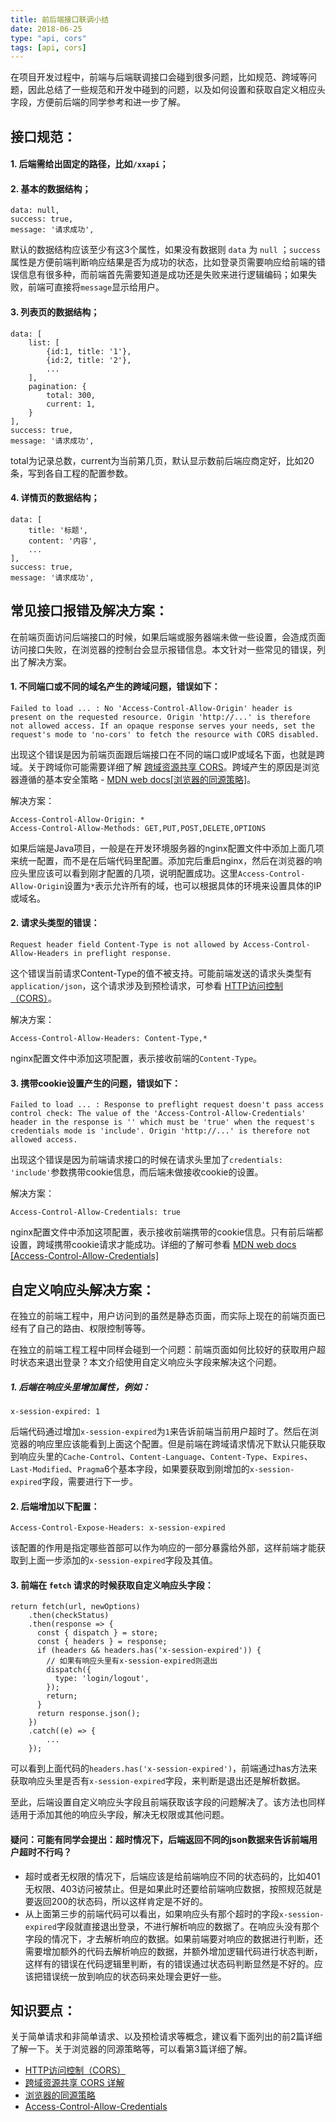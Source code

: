 ```yaml
---
title: 前后端接口联调小结
date: 2018-06-25
type: "api, cors"
tags: [api, cors]
---
```


在项目开发过程中，前端与后端联调接口会碰到很多问题，比如规范、跨域等问题，因此总结了一些规范和开发中碰到的问题，以及如何设置和获取自定义相应头字段，方便前后端的同学参考和进一步了解。

## 接口规范：

#### 1. 后端需给出固定的路径，比如`/xxapi`；

#### 2. 基本的数据结构；
```
data: null,
success: true,
message: '请求成功',
```
默认的数据结构应该至少有这3个属性，如果没有数据则 `data` 为 `null` ；`success`属性是方便前端判断响应结果是否为成功的状态，比如登录页需要响应给前端的错误信息有很多种，而前端首先需要知道是成功还是失败来进行逻辑编码；如果失败，前端可直接将`message`显示给用户。
<!--more-->

#### 3. 列表页的数据结构；
```
data: [
    list: [
        {id:1, title: '1'},
        {id:2, title: '2'},
        ...
    ],
    pagination: {
        total: 300,
        current: 1,
    }
],
success: true,
message: '请求成功',
```
total为记录总数，current为当前第几页，默认显示数前后端应商定好，比如20条，写到各自工程的配置参数。

#### 4. 详情页的数据结构；
```
data: [
    title: '标题',
    content: '内容',
    ...
],
success: true,
message: '请求成功',
```

## 常见接口报错及解决方案：
在前端页面访问后端接口的时候，如果后端或服务器端未做一些设置，会造成页面访问接口失败，在浏览器的控制台会显示报错信息。本文针对一些常见的错误，列出了解决方案。

#### 1. 不同端口或不同的域名产生的跨域问题，错误如下：

```
Failed to load ... : No 'Access-Control-Allow-Origin' header is present on the requested resource. Origin 'http://...' is therefore not allowed access. If an opaque response serves your needs, set the request's mode to 'no-cors' to fetch the resource with CORS disabled.
```
出现这个错误是因为前端页面跟后端接口在不同的端口或IP或域名下面，也就是跨域。关于跨域你可能需要详细了解 [跨域资源共享 CORS](https://developer.mozilla.org/zh/docs/Web/HTTP/Access_control_CORS)。跨域产生的原因是浏览器遵循的基本安全策略 - [MDN web docs[浏览器的同源策略]](https://developer.mozilla.org/zh-CN/docs/Web/Security/Same-origin_policy)。

解决方案：
```
Access-Control-Allow-Origin: *
Access-Control-Allow-Methods: GET,PUT,POST,DELETE,OPTIONS
```
如果后端是Java项目，一般是在开发环境服务器的nginx配置文件中添加上面几项来统一配置，而不是在后端代码里配置。添加完后重启nginx，然后在浏览器的响应头里应该可以看到刚才配置的几项，说明配置成功。这里`Access-Control-Allow-Origin`设置为`*`表示允许所有的域，也可以根据具体的环境来设置具体的IP或域名。

#### 2. 请求头类型的错误：
```
Request header field Content-Type is not allowed by Access-Control-Allow-Headers in preflight response.
```
这个错误当前请求Content-Type的值不被支持。可能前端发送的请求头类型有`application/json`，这个请求涉及到预检请求，可参看 [HTTP访问控制（CORS）](https://developer.mozilla.org/zh/docs/Web/HTTP/Access_control_CORS)。

解决方案：
```
Access-Control-Allow-Headers: Content-Type,*
```
nginx配置文件中添加这项配置，表示接收前端的`Content-Type`。

#### 3. 携带cookie设置产生的问题，错误如下：

```
Failed to load ... : Response to preflight request doesn't pass access control check: The value of the 'Access-Control-Allow-Credentials' header in the response is '' which must be 'true' when the request's credentials mode is 'include'. Origin 'http://...' is therefore not allowed access.
```
出现这个错误是因为前端请求接口的时候在请求头里加了`credentials: 'include'`参数携带cookie信息，而后端未做接收cookie的设置。

解决方案：
```
Access-Control-Allow-Credentials: true
```
nginx配置文件中添加这项配置，表示接收前端携带的cookie信息。只有前后端都设置，跨域携带cookie请求才能成功。详细的了解可参看 [MDN web docs [Access-Control-Allow-Credentials]](https://developer.mozilla.org/zh-CN/docs/Web/HTTP/Headers/Access-Control-Allow-Credentials)


## 自定义响应头解决方案：

在独立的前端工程中，用户访问到的虽然是静态页面，而实际上现在的前端页面已经有了自己的路由、权限控制等等。

在独立的前端工程工程中同样会碰到一个问题：前端页面如何比较好的获取用户超时状态来退出登录？本文介绍使用自定义响应头字段来解决这个问题。

##### 1. 后端在响应头里增加属性，例如：
```
x-session-expired: 1
```
后端代码通过增加`x-session-expired`为`1`来告诉前端当前用户超时了。然后在浏览器的响应里应该能看到上面这个配置。但是前端在跨域请求情况下默认只能获取到响应头里的`Cache-Control`、`Content-Language`、`Content-Type`、`Expires`、`Last-Modified`、`Pragma`6个基本字段，如果要获取到刚增加的`x-session-expired`字段，需要进行下一步。


#### 2. 后端增加以下配置：
```
Access-Control-Expose-Headers: x-session-expired
```
该配置的作用是指定哪些首部可以作为响应的一部分暴露给外部，这样前端才能获取到上面一步添加的`x-session-expired`字段及其值。

#### 3. 前端在 `fetch` 请求的时候获取自定义响应头字段：
```
return fetch(url, newOptions)
    .then(checkStatus)
    .then(response => {
      const { dispatch } = store;
      const { headers } = response;
      if (headers && headers.has('x-session-expired')) {
        // 如果有响应头里有x-session-expired则退出
        dispatch({
          type: 'login/logout',
        });
        return;
      }
      return response.json();
    })
    .catch((e) => {
        ...
    });
```
可以看到上面代码的`headers.has('x-session-expired')`，前端通过has方法来获取响应头里是否有`x-session-expired`字段，来判断是退出还是解析数据。

至此，后端设置自定义响应头字段且前端获取该字段的问题解决了。该方法也同样适用于添加其他的响应头字段，解决无权限或其他问题。

#### 疑问：可能有同学会提出：超时情况下，后端返回不同的json数据来告诉前端用户超时不行吗？

- 超时或者无权限的情况下，后端应该是给前端响应不同的状态码的，比如401无权限、403访问被禁止。但是如果此时还要给前端响应数据，按照规范就是要返回200的状态码，所以这样肯定是不好的。
- 从上面第三步的前端代码可以看出，如果响应头有那个超时的字段`x-session-expired`字段就直接退出登录，不进行解析响应的数据了。在响应头没有那个字段的情况下，才去解析响应的数据。如果前端要对响应的数据进行判断，还需要增加额外的代码去解析响应的数据，并额外增加逻辑代码进行状态判断，这样有的错误在代码逻辑里判断，有的错误通过状态码判断显然是不好的。应该把错误统一放到响应的状态码来处理会更好一些。


## 知识要点：
关于简单请求和非简单请求、以及预检请求等概念，建议看下面列出的前2篇详细了解一下。关于浏览器的同源策略等，可以看第3篇详细了解。

- [HTTP访问控制（CORS）](https://developer.mozilla.org/zh/docs/Web/HTTP/Access_control_CORS)
- [跨域资源共享 CORS 详解](http://www.ruanyifeng.com/blog/2016/04/cors.html)
- [浏览器的同源策略](https://developer.mozilla.org/zh-CN/docs/Web/Security/Same-origin_policy)
- [Access-Control-Allow-Credentials](https://developer.mozilla.org/zh-CN/docs/Web/HTTP/Headers/Access-Control-Allow-Credentials)

